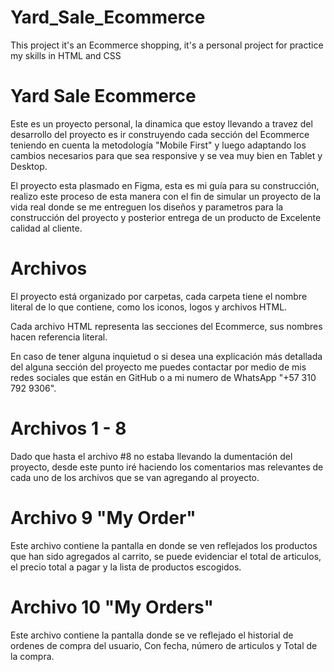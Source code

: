 # Yard_Sale_Ecommerce
This project it's an Ecommerce shopping, it's a personal project for practice my skills in HTML and CSS


# Yard Sale Ecommerce
Este es un proyecto personal, la dinamica que estoy llevando a travez del desarrollo del proyecto es ir construyendo cada sección del Ecommerce teniendo en cuenta la metodología "Mobile First" y luego adaptando los cambios necesarios para que sea responsive y se vea muy bien en Tablet y Desktop.

El proyecto esta plasmado en Figma, esta es mi guía para su construcción, realizo este proceso de esta manera con el fin de simular un proyecto de la vida real donde se me entreguen los diseños y parametros para la construcción del proyecto y posterior entrega de un producto de Excelente calidad al cliente.


# Archivos
El proyecto está organizado por carpetas, cada carpeta tiene el nombre literal de  lo que contiene, como los iconos, logos y archivos HTML.

Cada archivo HTML representa las secciones del Ecommerce, sus nombres hacen referencia literal.

En caso de tener alguna inquietud o si desea una explicación más detallada del alguna sección del proyecto me puedes contactar por medio de mis redes sociales que están en GitHub o a mi numero de WhatsApp "+57 310 792 9306".


# Archivos 1 - 8
Dado que hasta el archivo #8 no estaba llevando la dumentación del proyecto, desde este punto iré haciendo los comentarios mas relevantes de cada uno de los archivos que se van agregando al proyecto.


# Archivo 9 "My Order"
Este archivo contiene la pantalla en donde se ven reflejados los productos que han sido agregados al carrito, se puede evidenciar el total de articulos, el precio total a pagar y la lista de productos escogidos.


# Archivo 10 "My Orders"
Este archivo contiene la pantalla donde se ve reflejado el historial de ordenes de compra del usuario, Con fecha, número de articulos y Total de la compra.



